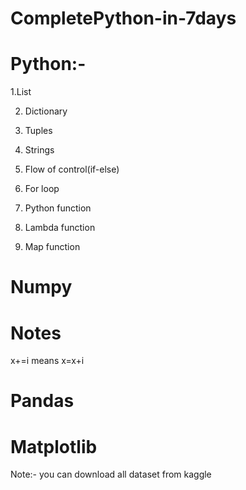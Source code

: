 # CompletePython-in-7days

# Python:-
 1.List

 2. Dictionary

 3. Tuples

 4. Strings

 5. Flow of control(if-else)

 6. For loop

 7. Python function

 8. Lambda function

 9. Map function

# Numpy

# Notes
x+=i
means x=x+i

# Pandas

# Matplotlib

Note:- you can download all dataset from kaggle
